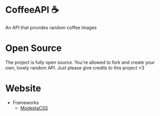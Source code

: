 # CoffeeAPI ☕
An API that provides random coffee images

# Open Source
The project is fully open source. You're allowed to fork and create your own, lovely random API. Just please give credits to this project <3

# Website
- Frameworks
  - [ModestaCSS](https://github.com/AlexFlipnote/ModestaCSS)
